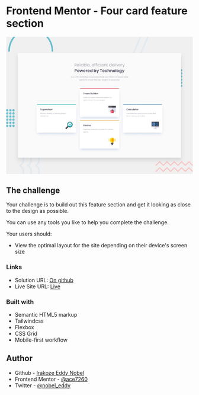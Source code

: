# Frontend Mentor - Four card feature section

![Design preview for the Four card feature section coding challenge](./design/desktop-preview.jpg)

## The challenge

Your challenge is to build out this feature section and get it looking as close to the design as possible.

You can use any tools you like to help you complete the challenge.

Your users should:

- View the optimal layout for the site depending on their device's screen size


### Links

- Solution URL: [On github](https://github.com/Ace7260/Frontend-Mentor-four-card-feature-section-master.git)
- Live Site URL: [Live](https://four-card-feature-section-lac-two.vercel.app/)

### Built with

- Semantic HTML5 markup
- Tailwindcss
- Flexbox
- CSS Grid
- Mobile-first workflow

## Author

- Github - [Irakoze Eddy Nobel](https://github.com/ace7260)
- Frontend Mentor - [@ace7260](https://www.frontendmentor.io/profile/Ace7260)
- Twitter - [@nobel_eddy](https://www.twitter.com/nobel_eddy)

